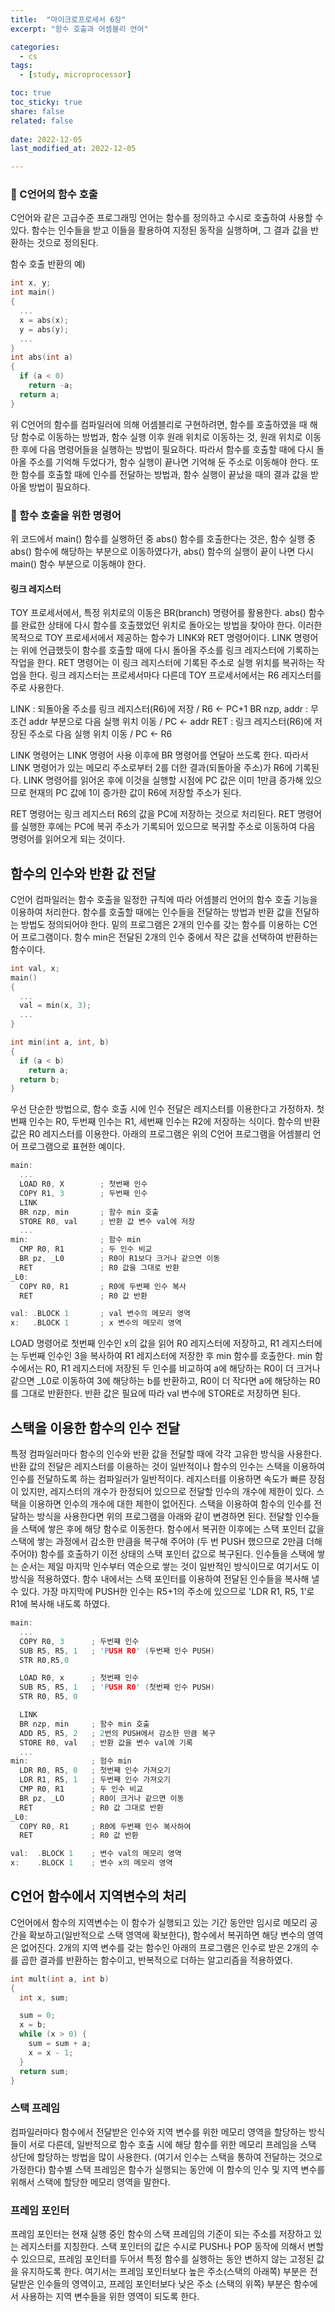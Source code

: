 ```yaml
---
title:  "마이크로프로세서 6장"
excerpt: "함수 호출과 어셈블리 언어"

categories:
  - cs
tags:
  - [study, microprocessor]

toc: true
toc_sticky: true
share: false
related: false
 
date: 2022-12-05
last_modified_at: 2022-12-05

---
```


### :pushpin: C언어의 함수 호출

C언어와 같은 고급수준 프로그래밍 언어는 함수를 정의하고 수시로 호출하여 사용할 수 있다. 함수는 인수들을 받고 이들을 활용하여 지정된 동작을 실행하며, 그 결과 값을 반환하는 것으로 정의된다.

함수 호출 반환의 예)
~~~c
int x, y;
int main()
{
  ...
  x = abs(x);
  y = abs(y);
  ...
}
int abs(int a)
{
  if (a < 0)
    return -a;
  return a;
}
~~~
위 C언어의 함수를 컴파일러에 의해 어셈블리로 구현하려면, 함수를 호출하였을 때 해당 함수로 이동하는 방법과, 함수 실행 이후 원래 위치로 이동하는 것, 원래 위치로 이동한 후에 다음 명령어들을 실행하는 방법이 필요하다. 따라서 함수를 호출할 때에 다시 돌아올 주소를 기억해 두었다가, 함수 실행이 끝나면 기억해 둔 주소로 이동해야 한다. 또한 함수를 호출할 때에 인수를 전달하는 방법과, 함수 실행이 끝났을 때의 결과 값을 받아올 방법이 필요하다.

### :notebook: 함수 호출을 위한 명령어
위 코드에서 main() 함수를 실행하던 중 abs() 함수를 호출한다는 것은, 함수 실행 중 abs() 함수에 해당하는 부분으로 이동하였다가, abs() 함수의 실행이 끝이 나면 다시 main() 함수 부분으로 이동해야 한다.

#### 링크 레지스터
TOY 프로세서에서, 특정 위치로의 이동은 BR(branch) 명령어를 활용한다.
abs() 함수를 완료한 상태에 다시 함수를 호출했었던 위치로 돌아오는 방법을 찾아야 한다. 이러한 목적으로 TOY 프로세서에서 제공하는 함수가 LINK와 RET 명령어이다. LINK 명령어는 위에 언급했듯이 함수를 호출할 때에 다시 돌아올 주소를 링크 레지스터에 기록하는 작업을 한다. RET 명령어는 이 링크 레지스터에 기록된 주소로 실행 위치를 복귀하는 작업을 한다. 링크 레지스터는 프로세서마다 다른데 TOY 프로세서에서는 R6 레지스터를 주로 사용한다.

LINK : 되돌아올 주소를 링크 레지스터(R6)에 저장 / R6 <- PC+1
BR nzp, addr : 무조건 addr 부분으로 다음 실행 위치 이동 / PC <- addr
RET : 링크 레지스터(R6)에 저장된 주소로 다음 실행 위치 이동 / PC <- R6

LINK 명령어는 LINK 명령어 사용 이후에 BR 명령어를 연달아 쓰도록 한다.
따라서 LINK 명령어가 있는 메모리 주소로부터 2를 더한 결과(되돌아올 주소)가 R6에 기록된다. LINK 명령어를 읽어온 후에 이것을 실행할 시점에 PC 값은 이미 1만큼 증가해 있으므로 현재의 PC 값에 1이 증가한 값이 R6에 저장할 주소가 된다.

RET 명령어는 링크 레지스터 R6의 값을 PC에 저장하는 것으로 처리된다.
RET 명령어를 실행한 후에는 PC에 복귀 주소가 기록되어 있으므로 복귀할 주소로 이동하여 다음 명령어를 읽어오게 되는 것이다.

## 함수의 인수와 반환 값 전달
C언어 컴파일러는 함수 호출을 일정한 규칙에 따라 어셈블리 언어의 함수 호출 기능을 이용하여 처리한다. 함수를 호출할 때에는 인수들을 전달하는 방법과 반환 값을 전달하는 방법도 정의되어야 한다. 밑의 프로그램은 2개의 인수를 갖는 함수를 이용하는 C언어 프로그램이다. 함수 min은 전달된 2개의 인수 중에서 작은 값을 선택하여 반환하는 함수이다.
~~~c
int val, x;
main()
{
  ...
  val = min(x, 3);
  ...
}

int min(int a, int, b)
{
  if (a < b)
    return a;
  return b;
}
~~~
우선 단순한 방법으로, 함수 호출 시에 인수 전달은 레지스터를 이용한다고 가정하자. 첫번째 인수는 R0, 두번째 인수는 R1, 세번째 인수는 R2에 저장하는 식이다. 함수의 반환 값은 R0 레지스터를 이용한다. 아래의 프로그램은 위의 C언어 프로그램을 어셈블리 언어 프로그램으로 표현한 예이다.
~~~c
main:
  ...
  LOAD R0, X        ; 첫번째 인수
  COPY R1, 3        ; 두번째 인수
  LINK
  BR nzp, min       ; 함수 min 호출
  STORE R0, val     ; 반환 값 변수 val에 저장
  ...
min:                ; 함수 min
  CMP R0, R1        ; 두 인수 비교
  BR pz, _L0        ; R0이 R1보다 크거나 같으면 이동
  RET               ; R0 값을 그대로 반환
_L0:
  COPY R0, R1       ; R0에 두번째 인수 복사
  RET               ; R0 값 반환

val: .BLOCK 1       ; val 변수의 메모리 영역
x:   .BLOCK 1       ; x 변수의 메모리 영역
~~~
LOAD 명령어로 첫번째 인수인 x의 값을 읽어 R0 레지스터에 저장하고, R1 레지스터에는 두번째 인수인 3을 복사하여 R1 레지스터에 저장한 후 min 함수를 호출한다. min 함수에서는 R0, R1 레지스터에 저장된 두 인수를 비교하여 a에 해당하는 R0이 더 크거나 같으면 _L0로 이동하여 3에 해당하는 b를 반환하고, R0이 더 작다면 a에 해당하는 R0를 그대로 반환한다. 반환 값은 필요에 따라 val 변수에 STORE로 저장하면 된다.

## 스택을 이용한 함수의 인수 전달
특정 컴파일러마다 함수의 인수와 반환 값을 전달할 때에 각각 고유한 방식을 사용한다. 반환 값의 전달은 레지스터를 이용하는 것이 일반적이나 함수의 인수는 스택을 이용하여 인수를 전달하도록 하는 컴파일러가 일반적이다. 레지스터를 이용하면 속도가 빠른 장점이 있지만, 레지스터의 개수가 한정되어 있으므로 전달할 인수의 개수에 제한이 있다. 스택을 이용하면 인수의 개수에 대한 제한이 없어진다.
스택을 이용하여 함수의 인수를 전달하는 방식을 사용한다면 위의 프로그램을 아래와 같이 변경하면 된다. 전달할 인수들을 스택에 쌓은 후에 해당 함수로 이동한다. 함수에서 복귀한 이후에는 스택 포인터 값을 스택에 쌓는 과정에서 감소한 만큼을 복구해 주어야 (두 번 PUSH 했으므로 2만큼 더해주어야) 함수를 호출하기 이전 상태의 스택 포인터 값으로 복구된다. 인수들을 스택에 쌓는 순서는 제일 마지막 인수부터 역순으로 쌓는 것이 일반적인 방식이므로 여기서도 이 방식을 적용하였다. 함수 내에서는 스택 포인터를 이용하여 전달된 인수들을 복사해 낼 수 있다. 가장 마지막에 PUSH한 인수는 R5+1의 주소에 있으므로 'LDR R1, R5, 1'로 R1에 복사해 내도록 하였다.

~~~c
main:
  ...
  COPY R0, 3      ; 두번쨰 인수
  SUB R5, R5, 1   ; 'PUSH R0' (두번째 인수 PUSH)
  STR R0,R5,0

  LOAD R0, x      ; 첫번째 인수
  SUB R5, R5, 1   ; 'PUSH R0' (첫번째 인수 PUSH)
  STR R0, R5, 0

  LINK
  BR nzp, min     ; 함수 min 호출
  ADD R5, R5, 2   ; 2번의 PUSH에서 감소한 만큼 복구
  STORE R0, val   ; 반환 값을 변수 val에 기록
  ...
min:              ; 험수 min
  LDR R0, R5, 0   ; 첫번째 인수 가져오기
  LDR R1, R5, 1   ; 두번째 인수 가져오기
  CMP R0, R1      ; 두 인수 비교
  BR pz, _LO      ; R0이 크거나 같으면 이동
  RET             ; R0 값 그대로 반환
_L0:
  COPY R0, R1     ; R0에 두번째 인수 복사하여
  RET             ; R0 값 반환

val:  .BLOCK 1    ; 변수 val의 메모리 영역
x:    .BLOCK 1    ; 변수 x의 메모리 영역
~~~

## C언어 함수에서 지역변수의 처리
C언어에서 함수의 지역변수는 이 함수가 실행되고 있는 기간 동안만 임시로 메모리 공간을 확보하고(일반적으로 스택 영역에 확보한다), 함수에서 복귀하면 해당 변수의 영역은 없어진다. 2개의 지역 변수를 갖는 함수인 아래의 프로그램은 인수로 받은 2개의 수를 곱한 결과를 반환하는 함수이고, 반복적으로 더하는 알고리즘을 적용하였다.
~~~c
int mult(int a, int b)
{
  int x, sum;

  sum = 0;
  x = b;
  while (x > 0) {
    sum = sum + a;
    x = x - 1;
  }
  return sum;
}
~~~
### 스택 프레임
컴파일러마다 함수에서 전달받은 인수와 지역 변수를 위한 메모리 영역을 할당하는 방식들이 서로 다른데, 일반적으로 함수 호출 시에 해당 함수를 위한 메모리 프레임을 스택 상단에 할당하는 방법을 많이 사용한다. (여기서 인수는 스택을 통하여 전달하는 것으로 가정한다) 함수별 스택 프레임은 함수가 실행되는 동안에 이 함수의 인수 및 지역 변수를 위해서 스택에 할당한 메모리 영역을 말한다.

### 프레임 포인터
프레임 포인터는 현재 실행 중인 함수의 스택 프레임의 기준이 되는 주소를 저장하고 있는 레지스터를 지칭한다. 스택 포인터의 값은 수시로 PUSH나 POP 동작에 의해서 변할 수 있으므로, 프레임 포인터를 두어서 특정 함수를 실행하는 동안 변하지 않는 고정된 값을 유지하도록 한다. 여기서는 프레임 포인터보다 높은 주소(스택의 아래쪽) 부분은 전달받은 인수들의 영역이고, 프레임 포인터보다 낮은 주소 (스택의 위쪽) 부분은 함수에서 사용하는 지역 변수들을 위한 영역이 되도록 한다.